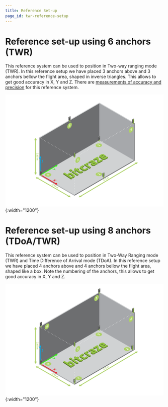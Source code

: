 ```yaml
---
title: Reference Set-up
page_id: twr-reference-setup
---
```


Reference set-up using 6 anchors (TWR)
======================================

This reference system can be used to position in Two-way ranging mode
(TWR). In this reference setup we have placed 3 anchors above and 3
anchors bellow the flight area, shaped in inverse triangles. This allows
to get good accuracy in X, Y and Z. There are [measurements of accuracy
and precision](https://wiki.bitcraze.io/misc:investigations:lps-max-range) for this reference
system.

![LPS reference 6](/docs/images/loco_ref_system_6_anchors.png){:width="1200"}

Reference set-up using 8 anchors (TDoA/TWR)
===========================================

This reference system can be used to position in Two-Way Ranging mode
(TWR) and Time Difference of Arrival mode (TDoA). In this reference
setup we have placed 4 anchors above and 4 anchors bellow the flight
area, shaped like a box. Note the numbering of the anchors, this allows
to get good accuracy in X, Y and Z.

![LPS reference 8](/docs/images/loco_ref_system_8.png){:width="1200"}
